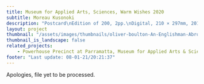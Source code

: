 ```yaml
---
title: Museum for Applied Arts, Sciences, Warm Wishes 2020
subtitle: Moreau Kusonoki
description: "Postcard\nEdition of 200, 2pp.\nDigital, 210 × 297mm, 2019"
layout: project
thumbnail: "/assets/images/thumbnails/oliver-boulton-An-Englishman-Abroad-front.png"
thumbnail_is_landscape: false
related_projects:
    - Powerhouse Precinct at Parramatta, Museum for Applied Arts & Sciences
footer: "Last update: 08-01-21/20:21:37"
---
```

Apologies, file yet to be processed.
